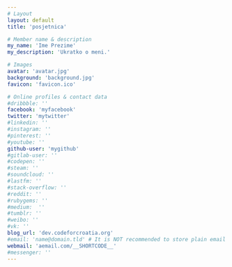```yaml
---
# Layout
layout: default
title: 'posjetnica'

# Member name & description
my_name: 'Ime Prezime'
my_description: 'Ukratko o meni.'

# Images
avatar: 'avatar.jpg'
background: 'background.jpg'
favicon: 'favicon.ico'

# Online profiles & contact data
#dribbble: ''
facebook: 'myfacebook'
twitter: 'mytwitter'
#linkedin: ''
#instagram: ''
#pinterest: ''
#youtube: ''
github-user: 'mygithub'
#gitlab-user: ''
#codepen: ''
#steam: ''
#soundcloud: ''
#lastfm: ''
#stack-overflow: ''
#reddit: ''
#rubygems: ''
#medium:  ''
#tumblr: ''
#weibo: ''
#vk: ''
blog_url: 'dev.codeforcroatia.org'
#email: 'name@domain.tld' # It is NOT recommended to store plain email publicly due to spam, use other methodes of messaging
webmail: 'aemail.com/__SHORTCODE__'
#messenger: ''
---
```

